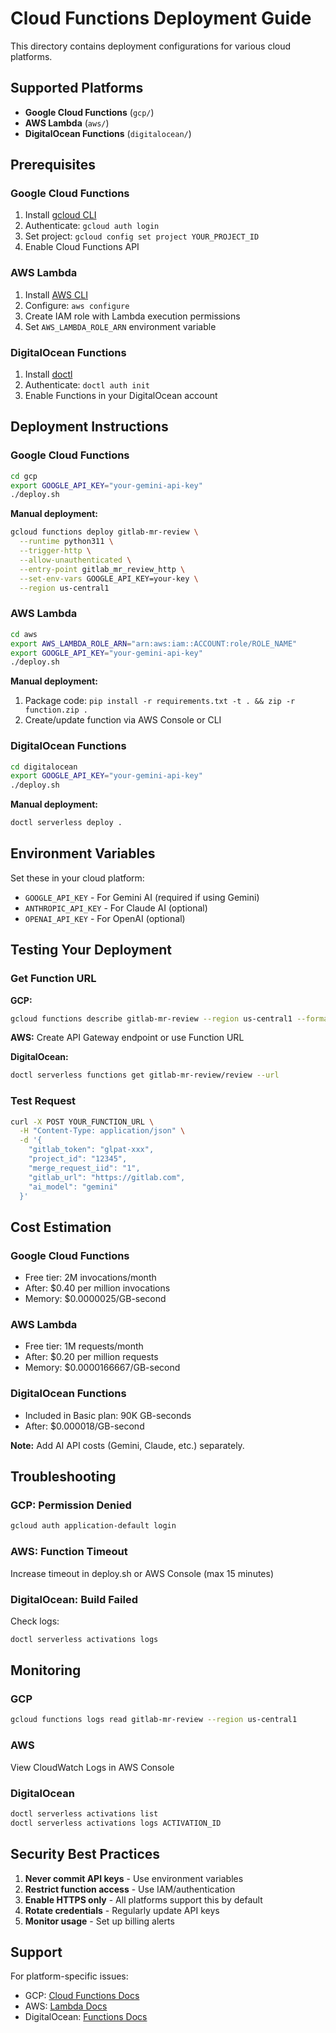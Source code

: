 # Cloud Functions Deployment Guide

This directory contains deployment configurations for various cloud platforms.

## Supported Platforms

- **Google Cloud Functions** (`gcp/`)
- **AWS Lambda** (`aws/`)
- **DigitalOcean Functions** (`digitalocean/`)

## Prerequisites

### Google Cloud Functions

1. Install [gcloud CLI](https://cloud.google.com/sdk/docs/install)
2. Authenticate: `gcloud auth login`
3. Set project: `gcloud config set project YOUR_PROJECT_ID`
4. Enable Cloud Functions API

### AWS Lambda

1. Install [AWS CLI](https://aws.amazon.com/cli/)
2. Configure: `aws configure`
3. Create IAM role with Lambda execution permissions
4. Set `AWS_LAMBDA_ROLE_ARN` environment variable

### DigitalOcean Functions

1. Install [doctl](https://docs.digitalocean.com/reference/doctl/how-to/install/)
2. Authenticate: `doctl auth init`
3. Enable Functions in your DigitalOcean account

## Deployment Instructions

### Google Cloud Functions

```bash
cd gcp
export GOOGLE_API_KEY="your-gemini-api-key"
./deploy.sh
```

**Manual deployment:**
```bash
gcloud functions deploy gitlab-mr-review \
  --runtime python311 \
  --trigger-http \
  --allow-unauthenticated \
  --entry-point gitlab_mr_review_http \
  --set-env-vars GOOGLE_API_KEY=your-key \
  --region us-central1
```

### AWS Lambda

```bash
cd aws
export AWS_LAMBDA_ROLE_ARN="arn:aws:iam::ACCOUNT:role/ROLE_NAME"
export GOOGLE_API_KEY="your-gemini-api-key"
./deploy.sh
```

**Manual deployment:**
1. Package code: `pip install -r requirements.txt -t . && zip -r function.zip .`
2. Create/update function via AWS Console or CLI

### DigitalOcean Functions

```bash
cd digitalocean
export GOOGLE_API_KEY="your-gemini-api-key"
./deploy.sh
```

**Manual deployment:**
```bash
doctl serverless deploy .
```

## Environment Variables

Set these in your cloud platform:

- `GOOGLE_API_KEY` - For Gemini AI (required if using Gemini)
- `ANTHROPIC_API_KEY` - For Claude AI (optional)
- `OPENAI_API_KEY` - For OpenAI (optional)

## Testing Your Deployment

### Get Function URL

**GCP:**
```bash
gcloud functions describe gitlab-mr-review --region us-central1 --format='value(httpsTrigger.url)'
```

**AWS:**
Create API Gateway endpoint or use Function URL

**DigitalOcean:**
```bash
doctl serverless functions get gitlab-mr-review/review --url
```

### Test Request

```bash
curl -X POST YOUR_FUNCTION_URL \
  -H "Content-Type: application/json" \
  -d '{
    "gitlab_token": "glpat-xxx",
    "project_id": "12345",
    "merge_request_iid": "1",
    "gitlab_url": "https://gitlab.com",
    "ai_model": "gemini"
  }'
```

## Cost Estimation

### Google Cloud Functions
- Free tier: 2M invocations/month
- After: $0.40 per million invocations
- Memory: $0.0000025/GB-second

### AWS Lambda
- Free tier: 1M requests/month
- After: $0.20 per million requests
- Memory: $0.0000166667/GB-second

### DigitalOcean Functions
- Included in Basic plan: 90K GB-seconds
- After: $0.000018/GB-second

**Note:** Add AI API costs (Gemini, Claude, etc.) separately.

## Troubleshooting

### GCP: Permission Denied
```bash
gcloud auth application-default login
```

### AWS: Function Timeout
Increase timeout in deploy.sh or AWS Console (max 15 minutes)

### DigitalOcean: Build Failed
Check logs:
```bash
doctl serverless activations logs
```

## Monitoring

### GCP
```bash
gcloud functions logs read gitlab-mr-review --region us-central1
```

### AWS
View CloudWatch Logs in AWS Console

### DigitalOcean
```bash
doctl serverless activations list
doctl serverless activations logs ACTIVATION_ID
```

## Security Best Practices

1. **Never commit API keys** - Use environment variables
2. **Restrict function access** - Use IAM/authentication
3. **Enable HTTPS only** - All platforms support this by default
4. **Rotate credentials** - Regularly update API keys
5. **Monitor usage** - Set up billing alerts

## Support

For platform-specific issues:
- GCP: [Cloud Functions Docs](https://cloud.google.com/functions/docs)
- AWS: [Lambda Docs](https://docs.aws.amazon.com/lambda/)
- DigitalOcean: [Functions Docs](https://docs.digitalocean.com/products/functions/)
